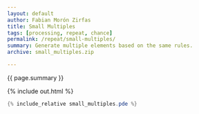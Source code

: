 ```yaml
---   
layout: default
author: Fabian Morón Zirfas
title: Small Multiples
tags: [processing, repeat, chance]
permalink: /repeat/small-multiples/
summary: Generate multiple elements based on the same rules.    
archive: small_multiples.zip

---  
```


<div class="hero">{{ page.summary }}</div>

<!-- more -->

{% include out.html %}

```java
{% include_relative small_multiples.pde %}
```


